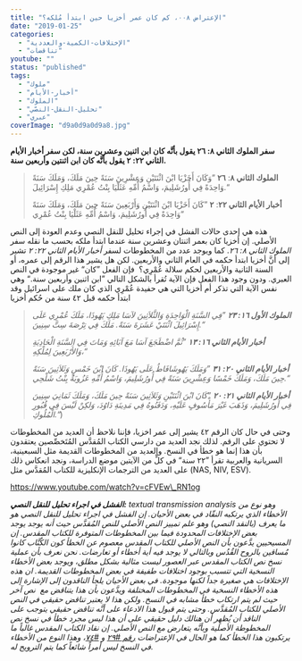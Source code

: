 ```yaml
---
title: "الإعتراض ٠٠٨، كم كان عمر أخزيا حين ابتدأ مُلكه؟"
date: "2019-01-25"
categories: 
  - "الإختلافات-الكمية-والعددية"
  - "تناقضات"
youtube: ""
status: "published"
tags: 
  - "ملوك"
  - "أخبار-الأيام"
  - "الملوك"
  - "تحليل-النقل-النصّي"
  - "عبري"
coverImage: "d9a0d9a0d9a8.jpg"
---
```


**سفر الملوك الثاني ٨: ٢٦ يقول بأنَّه كان ابن اثنين وعشرين سنة، لكن سفر أخبار الأيام الثاني ٢٢: ٢ يقول بأنَّه كان ابن اثنتين وأربعين سنة.**

> **الملوك الثاني ٨**: **٢٦** ”وَكَانَ أَخَزْيَا ابْنَ اثْنَتَيْنِ وَعِشْرِينَ سَنَةً حِينَ مَلَكَ، وَمَلَكَ سَنَةً وَاحِدَةً فِي أُورُشَلِيمَ، وَاسْمُ أُمِّهِ عَثَلْيَا بِنْتُ عُمْرِي مَلِكِ إِسْرَائِيلَ.“
> 
> **أخبار الأيام الثاني ٢٢**: **٢** ”كَانَ أَخَزْيَا ابْنَ اثْنَتَيْنِ وَأَرْبَعِينَ سَنَةً حِينَ مَلَكَ، وَمَلَكَ سَنَةً وَاحِدَةً فِي أُورُشَلِيمَ، وَاسْمُ أُمِّهِ عَثَلْيَا بِنْتُ عُمْرِي“

هذه هي إحدى حالات الفشل في إجراء تحليل للنقل النصي وعدم العودة إلى النص الأصلي. إن أخزيا كان بعمر اثنتان وعشرين سنة عندما ابتدأ ملكه بحسب ما نقله سفر _الملوك الثاني ٨: ٢٦_. كما ويوجد عدد من المخطوطات لسفر _أخبار الأيام الثاني ٢٢: ٢_ تشير إلى أنَّ أخزيا ابتدأ حكمه في العام الثاني والأربعين. لكن هل يشير هذا الرقم إلى عمره، أو السنة الثانية والأربعين لحكم سلالة عُمْرِي؟  فإن الفعل ”كان“ غير موجودة في النص العبري. ودون وجود هذا الفعل فإن الآية تُقرأ بالشكل التالي ”ابن اثنين وأربعين سنة.“ وهي نفس الآية التي تذكر أم أخزيا التي هي حفيدة عُمْرِي الذي كان ملك على اسرائيل وقد ابتدأ حكمه قبل ٤٢ سنة من حُكم أخزيا

> _**الملوك الأول ١٦: ٢٣** ”فِي السَّنَةِ الْوَاحِدَةِ وَالثَّلاَثِينَ لآسَا مَلِكِ يَهُوذَا، مَلَكَ عُمْرِي عَلَى إِسْرَائِيلَ اثْنَتَيْ عَشَرَةَ سَنَةً. مَلَكَ فِي تِرْصَةَ سِتَّ سِنِينَ.“_
> 
> _**أخبار الأيام الثاني ١٦: ١٣** ”ثُمَّ اضْطَجَعَ آسَا مَعَ آبَائِهِ وَمَاتَ فِي السَّنَةِ الْحَادِيَةِ وَالأَرْبَعِينَ لِمُلْكِهِ،“_
> 
> _**أخبار الأيام الثاني ٢٠: ٣١** ”وَمَلَكَ يَهُوشَافَاطُ عَلَى يَهُوذَا. كَانَ ابْنَ خَمْسٍ وَثَلاَثِينَ سَنَةً حِينَ مَلَكَ، وَمَلَكَ خَمْسًا وَعِشْرِينَ سَنَةً فِي أُورُشَلِيمَ، وَاسْمُ أُمِّهِ عَزُوبَةُ بِنْتُ شَلْحِي.“_
> 
> _**أخبار الأيام الثاني ٢١: ٢٠** ”كَانَ ابْنَ اثْنَتَيْنِ وَثَلاَثِينَ سَنَةً حِينَ مَلَكَ، وَمَلَكَ ثَمَانِيَ سِنِينَ فِي أُورُشَلِيمَ، وَذَهَبَ غَيْرَ مَأْسُوفٍ عَلَيْهِ، وَدَفَنُوهُ فِي مَدِينَةِ دَاوُدَ، وَلكِنْ لَيْسَ فِي قُبُورِ الْمُلُوكِ.“_)

وحتى في حال كان الرقم ٤٢ يشير إلى عمر اخزيا، فإننا نلاحظ أن العديد من المخطوطات لا تحتوي على الرقم. لذلك نجد العديد من دارسي الكتاب المُقدَّس المُتَخصِّصين يعتقدون بأن هذا إنما هو خطأ في النسخ. والعديد من المخطوطات القديمة مثل السبعينية، السريانية والعربية تقرأ ”٢٢ سنة“ في كلٍّ من الآيتين موضع الدراسة، ونجد انعكاس ذلك على العديد من الترجمات الإنكليزية للكتاب المُقدَّس مثل (NAS, NIV, ESV).

https://www.youtube.com/watch?v=cFVEw\_RN1og

_**الفشل في اجراء تحليل للنقل النصي:** textual transmission analysis وهو نوع من الأخطاء الذي يرتكبه النقّاد في بعض الأحيان. إن الفشل في اجراء تحليل للنقل النصي هو ما يعرف (بالنقد النصي) وهو علم تمييز النص الأصلي للنص المُقدَّس حيث أنه يوجد يوجد بعض الإختلافات المحدودة فيما بين المخطوطات المتوفرة للكتاب المقدس. إن المسيحيين يدَّعون بأن النص الأصلي للكتاب المقدس معصوم عن الخطأ كون الكُتَّاب كانوا مُساقين بالروح القُدُس وبالتالي لا يوجد فيه أية أخطاء أو تعارضات. نحن نعرف بأن عملية نسخ نص الكتاب المقدس عبر العصور ليست مثالية بشكل مطلق، ويوجد بعض الأخطاء النسخية التي تتسبب بوجود اختلافات طفيفة في بعض المخطوطات القديمة. ان هذه الإختلافات هي صغيرة جداً لكنها موجودة. في بعض الأحيان يلجأ الناقدون إلى الإشارة إلى هذه الأخطاء النسخية في المخطوطات المختلفة ويدَّعون بأن هذا يتناقض مع  نص آخر حيث لم يتم ارتكاب خطأ مشابه في النسخ. ولكن هذا لا يعتبر تناقض حقيقي في النص الأصلي للكتاب المُقدَّس. وحتى يتم قبول هذا الادعاء على أنَّه تناقض حقيقي يتوجب على الناقد أن يُظهِر أن هنالك دليل حقيقي على أن هذا ليس مجرد خطأ في نسخ نص المخطوطة الأصلية وبأنَّه يتعارض مع النص الأصلي. إن نقاد الكتاب المقدس غالباً ما يرتكبون هذا الخطأ كما هو الحال في الإعتراضات [رقم #٢٩](https://reasonofhope.com/2019/03/20/objection029/) و [#٧٤](https://reasonofhope.com/2019/07/03/objection074/)، وهذا النوع من الأخطاء في النسخ ليس أمراً شائعاً كما يتم الترويج له._
